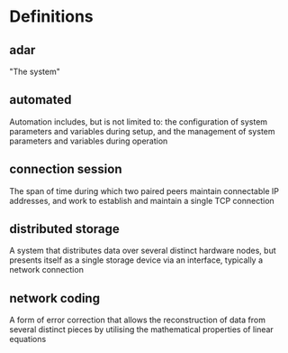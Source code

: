 # Definitions

## adar

"The system"

## automated

Automation includes, but is not limited to: the configuration of system parameters and variables during setup, and the management of system parameters and variables during operation

## connection session

The span of time during which two paired peers maintain connectable IP addresses, and work to establish and maintain a single TCP connection

## distributed storage

A system that distributes data over several distinct hardware nodes, but presents itself as a single storage device via an interface, typically a network connection

## network coding

A form of error correction that allows the reconstruction of data from several distinct pieces by utilising the mathematical properties of linear equations
